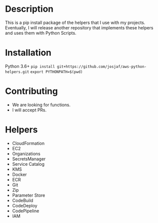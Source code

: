# Description
This is a pip install package of the helpers that I use with my projects. Eventually, I will release another repository that implements these helpers and uses them with Python Scripts.



# Installation
Python 3.6+
`pip install git+https://github.com/josjaf/aws-python-helpers.git`
`export PYTHONPATH=$(pwd)`


# Contributing
* We are looking for functions.
* I will accept PRs.




# Helpers
* CloudFormation
* EC2
* Organizations
* SecretsManager
* Service Catalog
* KMS
* Docker
* ECR
* Git
* Zip
* Parameter Store
* CodeBuild
* CodeDeploy
* CodePipeline
* IAM
